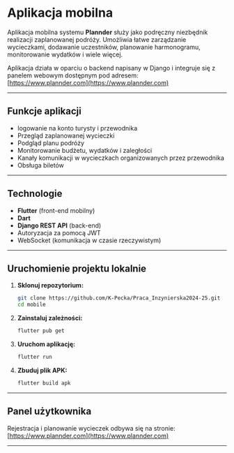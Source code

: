# Aplikacja mobilna

Aplikacja mobilna systemu **Plannder** służy jako podręczny niezbędnik realizacji zaplanowanej podróży. Umożliwia łatwe zarządzanie wycieczkami, dodawanie uczestników, planowanie harmonogramu, monitorowanie wydatków i wiele więcej.

Aplikacja działa w oparciu o backend napisany w Django i integruje się z panelem webowym dostępnym pod adresem:  
[https://www.plannder.com](https://www.plannder.com)

---

## Funkcje aplikacji

- logowanie na konto turysty i przewodnika
- Przegląd zaplanowanej wycieczki
- Podgląd planu podróży
- Monitorowanie budżetu, wydatków i zaległości
- Kanały komunikacji w wycieczkach organizowanych przez przewodnika
- Obsługa biletów

---

## Technologie

- **Flutter** (front-end mobilny)
- **Dart**
- **Django REST API** (back-end)
- Autoryzacja za pomocą JWT
- WebSocket (komunikacja w czasie rzeczywistym)

---

## Uruchomienie projektu lokalnie

1. **Sklonuj repozytorium:**

   ```bash
   git clone https://github.com/K-Pecka/Praca_Inzynierska2024-25.git
   cd mobile
   ```

2. **Zainstaluj zależności:**

   ```bash
   flutter pub get
   ```

3. **Uruchom aplikację:**

   ```bash
   flutter run
   ```

4. **Zbuduj plik APK:**

   ```bash
   flutter build apk
   ```

---

## Panel użytkownika

Rejestracja i planowanie wycieczek odbywa się na stronie:  
[https://www.plannder.com](https://www.plannder.com)

---
